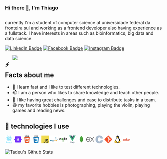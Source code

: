 ### Hi there 👋, I'm Thiago


##

<p>currently I'm a student of computer science at universidade federal da fronteira sul and working as a frontend developer also having experience as a fullstack. I have interests in areas such as bioinformatics, big data and data science.</p>

<a href="https://www.linkedin.com/in/thiago-henrique-ferreira-correa-706b0389/" target="_blank" rel="noreferrer"><img src="https://img.shields.io/badge/-thiago%20henrique%20ferreira%20correa-blue?style=flat-square&amp;labelColor=0077B5&amp;logo=LinkedIn&amp;link=https://www.linkedin.com/in/thiago-henrique-ferreira-correa-706b0389/" alt="LinkedIn Badge"></a> 
<a href="https://facebook.com/thiago.corr" target="_blank" rel="noreferrer"><img src="https://img.shields.io/badge/-thiago.corr-blue?style=flat&labelColor=1ca0f1&logo=facebook&logoColor=white&link=https://www.facebook.com/thiago.corr/" alt="Facebook Badge"></a> 
<a href="https://instagram.com/indiefarofinha" target="_blank" rel="noreferrer"><img src="https://img.shields.io/badge/-%40indiefarofinha-%23A020F0%09?style=flat&logo=instagram&logoColor=white&link=https://instagram.com/indiefarofinha/" alt="Instagram Badge"></a>

<img align="right" src="https://i.imgur.com/yicqjkz.gif" width="480"/>
<h2>⚡ Facts about me </h2>
<ul>
     <li>🔭 I learn fast and I like to test different technologies.</li>
     <li> 📫 I am a person who likes to share knowledge and teach other people.</li>
     <li>🌱 I like having great challenges and ease to distribute tasks in a team.</li>           
     <li>😄 my favorite hobbies is photographing, playing the violin, playing games and reading news.</li>
     <!-- <li>check out my [curriculum vitae] and [academic curriculum]</li> -->
</ul>

<h2>🚀 technologies I use </h2>
<p align="left">
    <img src="https://raw.githubusercontent.com/devicons/devicon/master/icons/react/react-original-wordmark.svg" alt="react" width="25" height="25" />
    <img src="https://raw.githubusercontent.com/devicons/devicon/master/icons/bootstrap/bootstrap-plain.svg" alt="bootstrap" width="25" height="25" />
    <img src="https://raw.githubusercontent.com/devicons/devicon/master/icons/html5/html5-original-wordmark.svg" alt="html5" width="25" height="25" />
    <img src="https://raw.githubusercontent.com/devicons/devicon/master/icons/css3/css3-original-wordmark.svg" alt="css3" width="25" height="25" />
    <img src="https://raw.githubusercontent.com/devicons/devicon/master/icons/javascript/javascript-original.svg" alt="javascript" width="25" height="25" />
    <img src="https://raw.githubusercontent.com/devicons/devicon/master/icons/mysql/mysql-original-wordmark.svg" alt="mysql" width="25" height="25" />
    <img src="https://raw.githubusercontent.com/devicons/devicon/master/icons/nodejs/nodejs-original-wordmark.svg" alt="nodejs" width="25" height="25" />
    <img src="https://github.com/devicons/devicon/blob/master/icons/vuejs/vuejs-original-wordmark.svg" alt="nodejs" width="25" height="25" />
    <img src="https://github.com/devicons/devicon/blob/master/icons/mongodb/mongodb-original.svg" alt="nodejs" width="25" height="25" />
    <img src="https://github.com/devicons/devicon/blob/master/icons/express/express-original.svg" alt="nodejs" width="25" height="25" />
    <img src="https://github.com/devicons/devicon/blob/master/icons/c/c-original.svg" alt="nodejs" width="25" height="25" />
    <img src="https://github.com/devicons/devicon/blob/master/icons/git/git-original.svg" alt="nodejs" width="25" height="25" />
    <img src="https://github.com/devicons/devicon/blob/master/icons/linux/linux-original.svg" alt="nodejs" width="25" height="25" />  
    <img src="https://github.com/devicons/devicon/blob/master/icons/ember/ember-original-wordmark.svg" alt="nodejs" width="25" height="25" />
</p>

<img align="center" src="https://github-readme-stats.vercel.app/api?username=tiodospc&show_icons=true&hide_border=true" alt="Tadeu's Github Stats">

